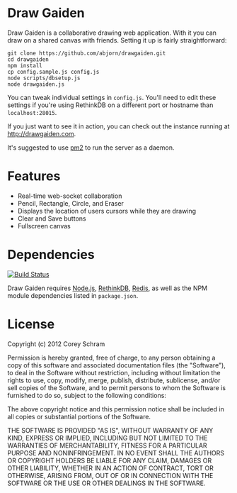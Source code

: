 # Draw Gaiden

Draw Gaiden is a collaborative drawing web application. With it you can draw on a shared canvas with friends. Setting it up is fairly straightforward:

	git clone https://github.com/abjorn/drawgaiden.git
	cd drawgaiden
	npm install
	cp config.sample.js config.js
	node scripts/dbsetup.js
	node drawgaiden.js

You can tweak individual settings in `config.js`. You'll need to edit these settings if you're using RethinkDB on a different port or hostname than `localhost:28015`.

If you just want to see it in action, you can check out the instance running at http://drawgaiden.com.

It's suggested to use [pm2](https://github.com/Unitech/pm2) to run the server as a daemon.

# Features

* Real-time web-socket collaboration
* Pencil, Rectangle, Circle, and Eraser
* Displays the location of users cursors while they are drawing
* Clear and Save buttons
* Fullscreen canvas

# Dependencies

[![Build Status](https://david-dm.org/Abjorn/drawgaiden.png)](https://david-dm.org/Abjorn/drawgaiden)

Draw Gaiden requires [Node.js](http://nodejs.org), [RethinkDB](http://www.rethinkdb.com), [Redis](http://redis.io/), as well as the NPM module dependencies listed in `package.json`.

# License

Copyright (c) 2012 Corey Schram

Permission is hereby granted, free of charge, to any person obtaining a copy of this software and associated documentation files (the "Software"), to deal in the Software without restriction, including without limitation the rights to use, copy, modify, merge, publish, distribute, sublicense, and/or sell copies of the Software, and to permit persons to whom the Software is furnished to do so, subject to the following conditions:

The above copyright notice and this permission notice shall be included in all copies or substantial portions of the Software.

THE SOFTWARE IS PROVIDED "AS IS", WITHOUT WARRANTY OF ANY KIND, EXPRESS OR IMPLIED, INCLUDING BUT NOT LIMITED TO THE WARRANTIES OF MERCHANTABILITY, FITNESS FOR A PARTICULAR PURPOSE AND NONINFRINGEMENT. IN NO EVENT SHALL THE AUTHORS OR COPYRIGHT HOLDERS BE LIABLE FOR ANY CLAIM, DAMAGES OR OTHER LIABILITY, WHETHER IN AN ACTION OF CONTRACT, TORT OR OTHERWISE, ARISING FROM, OUT OF OR IN CONNECTION WITH THE SOFTWARE OR THE USE OR OTHER DEALINGS IN THE SOFTWARE.
